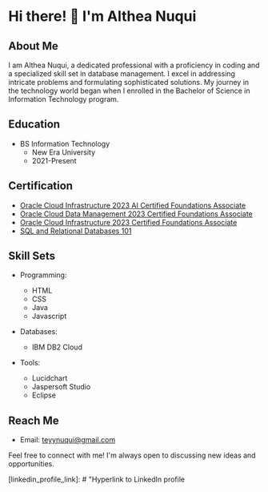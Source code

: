 # Hi there! 👋 I'm Althea Nuqui

## About Me

I am Althea Nuqui, a dedicated professional with a proficiency in coding and a specialized skill set in database management. I excel in addressing intricate problems and formulating sophisticated solutions. My journey in the technology world began when I enrolled in the Bachelor of Science in Information Technology program.

## Education

- BS Information Technology
  - New Era University
  - 2021-Present

## Certification

- [Oracle Cloud Infrastructure 2023 AI Certified Foundations Associate](https://catalog-education.oracle.com/pls/certview/sharebadge?id=B910989FEFF5F0F67EDF20233BA01991BA8CB87F3B5658360064250F8DCCA775)
- [Oracle Cloud Data Management 2023 Certified Foundations Associate](https://catalog-education.oracle.com/pls/certview/sharebadge?id=EDB47D05EE26B3A7D7D048CE7E23CCD740B10888A451A8FB573138A2B62FC42B&fbclid=IwAR3OeoOrXj1RI47QbMxLkS0KYQxf2fVelJIROU9JzTeOZ8n5ykGBJiwSN6E)
- [Oracle Cloud Infrastructure 2023 Certified Foundations Associate](https://catalog-education.oracle.com/pls/certview/sharebadge?id=7EBBC6EBDB38694DF8DB7A8F5B7BF6242CD7551F874C815311DEC39459360A86&fbclid=IwAR02bfeyerNX9biu-2VYR6a6EW3PpSPq2pAePv_FOv8rT_9grflxtNriZrc)
- [SQL and Relational Databases 101](https://courses.cognitiveclass.ai/certificates/edfa92b5c19d4138b074a4612c2ca483)

## Skill Sets

- Programming:
  - HTML
  - CSS
  - Java
  - Javascript

- Databases:
  - IBM DB2 Cloud

- Tools:
  - Lucidchart
  - Jaspersoft Studio
  - Eclipse

## Reach Me
- Email: teyynuqui@gmail.com

Feel free to connect with me! I'm always open to discussing new ideas and opportunities.

[certification_link1]: # "Hyperlink to Oracle Cloud Infrastructure 2023 AI Certified Foundations Associate certification"
[certification_link2]: # "Hyperlink to Oracle Cloud Data Management 2023 Certified Foundations Associate certification"
[certification_link3]: # "Hyperlink to Oracle Cloud Infrastructure 2023 Certified Foundations Associate certification"
[certification_link4]: # "Hyperlink to SQL and Relational Databases 101 certification"
[linkedin_profile_link]: # "Hyperlink to LinkedIn profile
